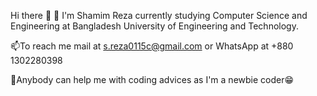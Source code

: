 Hi there 👋
🌱 I'm Shamim Reza currently studying Computer Science and Engineering at Bangladesh University of Engineering and Technology.

📫To reach me mail at s.reza0115c@gmail.com or WhatsApp at +880 1302280398

🤔Anybody can help me with coding advices as I'm a newbie coder😁


<!--
**MSR0115/MSR0115** is a ✨ _special_ ✨ repository because its `README.md` (this file) appears on your GitHub profile.

Here are some ideas to get you started:

- 🔭 I’m currently working on ...
- 🌱 I’m currently learning ...
- 👯 I’m looking to collaborate on ...
- 🤔 I’m looking for help with ...
- 💬 Ask me about ...
- 📫 How to reach me: ...
- 😄 Pronouns: ...
- ⚡ Fun fact: ...
-->
